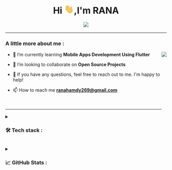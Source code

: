 <h1 align="center">Hi <img src="https://raw.githubusercontent.com/ABSphreak/ABSphreak/master/gifs/Hi.gif" width="30px">,I'm RANA</h1>
<!--     ***************************************************************************************************************************************** -->
<p align="center">
  <a href="https://github.com/Ratheshan03/readme-typing-svg"><img src="https://readme-typing-svg.herokuapp.com?lines=Flutter+Developer;Aspiring+Learner&center=true&width=500&height=50"></a>
<!--     ***************************************************************************************************************************************** -->
</p>
    
---
<p>
<h3>A little more about me :</h3>
  <img align="right" widht="300" height="200" src="https://github.com/Adam-pw/Adam-pw/blob/main/animation_500_kxa883sd.gif" />

  
- 🌱 I’m currently learning **Mobile Apps Development Using Flutter**
  
- 👯 I’m looking to collaborate on **Open Source Projects**
  
- 💬 If you have any questions, feel free to reach out to me. I'm happy to help!
- 📫 How to reach me **ranahamdy269@gmail.com**

<br>

---
<!--     ***************************************************************************************************************************************** -->
<details>
<summary>
<h3>🛠 Tech stack : </h3>
</summary>
   <br>

<a href="https://www.flutter.dev" target="_blank"><img height="30" src="https://www.vectorlogo.zone/logos/flutterio/flutterio-icon.svg"></a>
<a href="https://dart.dev/" target="_blank"><img height="30" src="https://upload.wikimedia.org/wikipedia/commons/9/91/Dart-logo-icon.svg"></a>
<a href="https://developer.android.com/studio" target="_blank"><img height="30" src="https://upload.wikimedia.org/wikipedia/commons/e/e3/Android_Studio_Icon_%282014-2019%29.svg"></a>
<a href="https://www.getpostman.com/" target="_blank"><img height="30" src="https://www.vectorlogo.zone/logos/getpostman/getpostman-icon.svg"></a>
<a href="https://firebase.google.com/" target="_blank"><img height="30" src="https://www.vectorlogo.zone/logos/firebase/firebase-icon.svg"></a>
<a href="https://git-scm.com/" target="_blank"><img height="30" src="https://www.vectorlogo.zone/logos/git-scm/git-scm-icon.svg"></a>
<a href="https://www.cprogramming.com/" target="_blank"><img height="30" src="https://upload.wikimedia.org/wikipedia/commons/1/18/C_Programming_Language.svg"></a>
<a href="https://wwwcplusplus.com/" target="_blank"><img height="30" src="https://upload.wikimedia.org/wikipedia/commons/1/18/ISO_C%2B%2B_Logo.svg"></a>
<a href="https://learn.microsoft.com/en-us/dotnet/csharp/" target="_blank"><img height="30" src="https://upload.wikimedia.org/wikipedia/commons/b/bd/Logo_C_sharp.svg"></a>
</details>
<br>

<!--     ***************************************************************************************************************************************** -->
<details>
<summary>
  <h3>📈 GitHub Stats : </h3>
</summary>
<br>
<p align="center">
  <a href="[https://github.com/ranahamdy1](https://github.com/ranahamdy1)">
    <img align="center"  height="175px" src="https://github-readme-stats.vercel.app/api?username=ranahamdy1&show_icons=true&hide_border=true&title_color=279EFF&amp&icon_color=279EFF&amp&text_color=FFFFFF&amp&bg_color=272829&count_private=true&include_all_commits=true"/>
  </a>
  <a href="https://github.com/ranahamdy1">
    <img align="center" height="175px"  src="https://github-readme-stats.vercel.app/api/top-langs/?username=ranahamdy1&text_color=FFFFFF&bg_color=272829&title_color=279EFF&langs_count=15&layout=compact&hide_border=true" />

<div align="center" >
  <a href="https://git.io/streak-stats">
    <img src="https://streak-stats.demolab.com?user=%40ranahamdy1&theme=gruvbox-duo&hide_border=true&border_radius=5&date_format=M%20j%5B%2C%20Y%5D&background=272829&stroke=F94C10&ring=F94C10&fire=F94C10&currStreakNum=279EFF&sideNums=279EFF&currStreakLabel=FFFFFF&sideLabels=FFFFFF&dates=FFFFFF&excludeDaysLabel=FFFFFF" alt="GitHub Streak">
</div>
</details>
